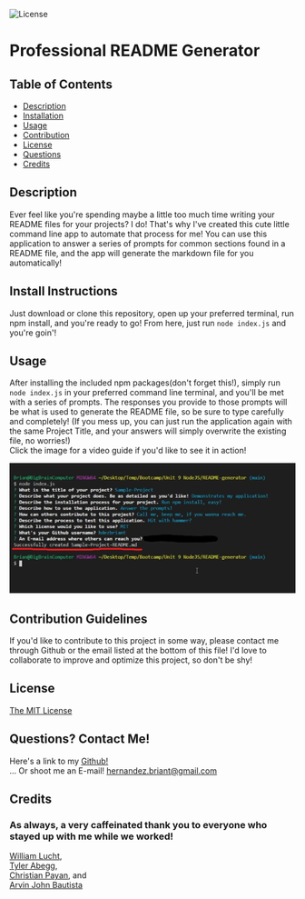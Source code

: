 
![License](https://img.shields.io/badge/license-MIT-blue)

# Professional README Generator 

## Table of Contents
- [Description](#Description)
- [Installation](#Install-Instructions)
- [Usage](#Usage)
- [Contribution](#Contribution-Guidelines)
- [License](#License)
- [Questions](#Questions-Contact-Me)
- [Credits](#Credits)

## Description
Ever feel like you're spending maybe a little too much time writing your README files for your projects?
I do! That's why I've created this cute little command line app to automate that process for me!
You can use this application to answer a series of prompts for common sections found in a README file,
and the app will generate the markdown file for you automatically!
  
## Install Instructions  
Just download or clone this repository, open up your preferred terminal, run npm install, and you're ready to go!
From here, just run `node index.js` and you're goin'!
  
## Usage  
After installing the included npm packages(don't forget this!), simply run `node index.js` in your preferred command line terminal,
and you'll be met with a series of prompts. The responses you provide to those prompts will be what is used to generate the README
file, so be sure to type carefully and completely!
(If you mess up, you can just run the application again with the same Project Title, and your answers will simply overwrite the
existing file, no worries!)  
Click the image for a video guide if you'd like to see it in action!
  
[![Demonstration of App usage](./assets/images/sampleimg.jpg)](https://youtu.be/nafN8PmA6A0)

  
## Contribution Guidelines  
If you'd like to contribute to this project in some way, please contact me through Github or the email listed at the bottom 
of this file! I'd love to collaborate to improve and optimize this project, so don't be shy!

## License 
[The MIT License](https://opensource.org/licenses/MIT)

## Questions? Contact Me!
Here's a link to my [Github!](https://github.com/hdezbriant)  
... Or shoot me an E-mail! <hernandez.briant@gmail.com>  

## Credits
### As always, a very caffeinated thank you to everyone who stayed up with me while we worked!    
[William Lucht](https://github.com/d606n6k),\
[Tyler Abegg](https://github.com/UnDuhDuhSea),\
[Christian Payan](https://github.com/chrispayan), and\
[Arvin John Bautista](https://github.com/irvinek01)
